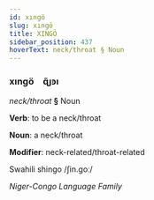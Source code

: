 ```yaml
---
id: xıngö
slug: xıngö
title: XINGÖ
sidebar_position: 437
hoverText: neck/throat § Noun
---
```


### xıngö&emsp;<span kind="abugida">ɋ̃ȷꜿı</span>

*neck/throat* **§** Noun

**Verb**: to be a neck/throat

**Noun**: a neck/throat

**Modifier**: neck-related/throat-related

Swahili shingo /ʃin.goː/

*Niger-Congo Language Family*